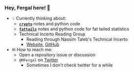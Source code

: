 ### Hey, Fergal here! 👋
*  💡 Currently thinking about:
    * **[`crypto`](https://github.com/FergM/crypto)** notes and python code
    * **[`fattails`](https://github.com/FergM/fattails)** notes and python code for fat tailed statistics
    * Technical Incerto Reading Group
        * Reading through Nassim Taleb's Technical Incerto
        * [Website](http://www.techincertoreadingclub.com/), [GitHub](https://github.com/Technical-Incerto-Reading-Club/code-examples)
* ✉ How to reach me: 
    * Open a repository issue or discussion
    * `@MFergal` on [Twitter](https://twitter.com/MFergal)
        * Sometimes I don't check twitter for a while
